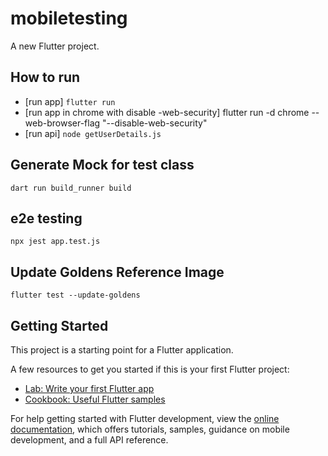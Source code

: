 # mobiletesting

A new Flutter project.

## How to run 
- [run app] `flutter run`
- [run app in chrome with disable -web-security] flutter run -d chrome --web-browser-flag "--disable-web-security"
- [run api] `node getUserDetails.js`

## Generate Mock for test class 
`dart run build_runner build`

## e2e testing
`npx jest app.test.js`

## Update Goldens Reference Image 
`flutter test --update-goldens`

## Getting Started

This project is a starting point for a Flutter application.

A few resources to get you started if this is your first Flutter project:

- [Lab: Write your first Flutter app](https://docs.flutter.dev/get-started/codelab)
- [Cookbook: Useful Flutter samples](https://docs.flutter.dev/cookbook)

For help getting started with Flutter development, view the
[online documentation](https://docs.flutter.dev/), which offers tutorials,
samples, guidance on mobile development, and a full API reference.
